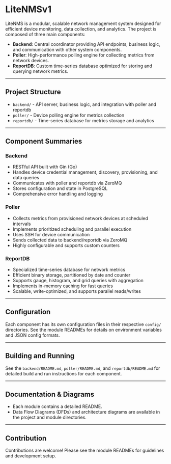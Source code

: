 # LiteNMSv1

LiteNMS is a modular, scalable network management system designed for efficient device monitoring, data collection, and analytics. The project is composed of three main components:

- **Backend**: Central coordinator providing API endpoints, business logic, and communication with other system components.
- **Poller**: High-performance polling engine for collecting metrics from network devices.
- **ReportDB**: Custom time-series database optimized for storing and querying network metrics.

---

## Project Structure

- `backend/` - API server, business logic, and integration with poller and reportdb
- `poller/` - Device polling engine for metrics collection
- `reportdb/` - Time-series database for metrics storage and analytics

---

## Component Summaries

### Backend
- RESTful API built with Gin (Go)
- Handles device credential management, discovery, provisioning, and data queries
- Communicates with poller and reportdb via ZeroMQ
- Stores configuration and state in PostgreSQL
- Comprehensive error handling and logging

### Poller
- Collects metrics from provisioned network devices at scheduled intervals
- Implements prioritized scheduling and parallel execution
- Uses SSH for device communication
- Sends collected data to backend/reportdb via ZeroMQ
- Highly configurable and supports custom counters

### ReportDB
- Specialized time-series database for network metrics
- Efficient binary storage, partitioned by date and counter
- Supports gauge, histogram, and grid queries with aggregation
- Implements in-memory caching for fast queries
- Scalable, write-optimized, and supports parallel reads/writes

---

## Configuration

Each component has its own configuration files in their respective `config/` directories. See the module READMEs for details on environment variables and JSON config formats.

---

## Building and Running

See the `backend/README.md`, `poller/README.md`, and `reportdb/README.md` for detailed build and run instructions for each component.

---

## Documentation & Diagrams

- Each module contains a detailed README.
- Data Flow Diagrams (DFDs) and architecture diagrams are available in the project and module directories.

---

## Contribution

Contributions are welcome! Please see the module READMEs for guidelines and development setup.